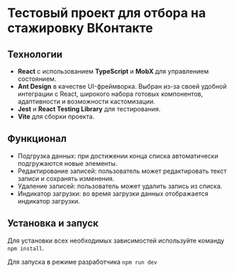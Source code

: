 # Тестовый проект для отбора на стажировку ВКонтакте


## Технологии

- **React** с использованием **TypeScript** и **MobX** для управлением состоянием.
- **Ant Design** в качестве UI-фреймворка. Выбран из-за своей удобной интеграции с React, широкого набора готовых компонентов, адаптивности и возможности кастомизации.
- **Jest** и **React Testing Library** для тестирования.
- **Vite** для сборки проекта.

 ## Функционал

  - Подгрузка данных: при достижении конца списка автоматически подгружаются новые элементы.
  -  Редактирование записей: пользователь может редактировать текст записи и сохранять изменения.
  - Удаление записей: пользователь может удалить запись из списка.
  - Индикатор загрузки: во время загрузки данных отображается индикатор загрузки.

## Установка и запуск

Для установки всех необходимых зависимостей используйте команду `npm install`.

Для запуска в режиме разработчика `npm run dev`




   